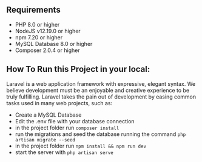 ## Requirements
- PHP 8.0 or higher
- NodeJS v12.19.0 or higher
- npm 7.20 or higher
- MySQL Database 8.0 or higher
- Composer 2.0.4 or higher
## How To Run this Project in your local:

Laravel is a web application framework with expressive, elegant syntax. We believe development must be an enjoyable and creative experience to be truly fulfilling. Laravel takes the pain out of development by easing common tasks used in many web projects, such as:

- Create a MySQL Database 
- Edit the .env file with your database connection
- in the project folder run ```composer install```
- run the migrations and seed the database running the command ```php artisan migrate --seed```
- in the project folder run ```npm install && npm run dev```
- start the server with ```php artisan serve```